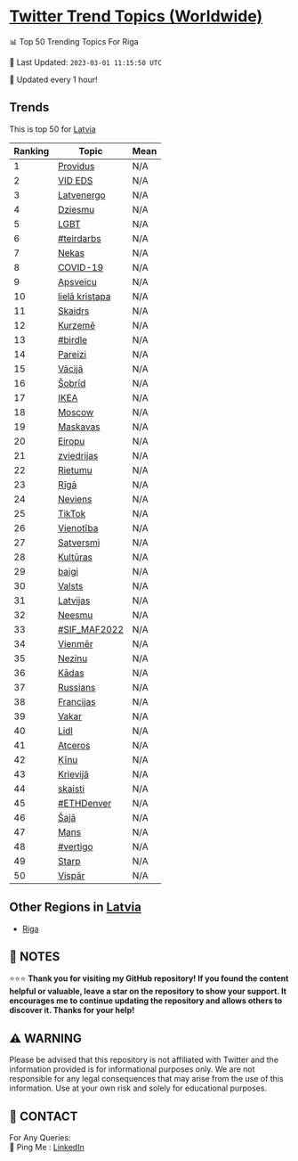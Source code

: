 [Twitter Trend Topics (Worldwide)](https://github.com/ErcinDedeoglu/Twitter-Trend-Topics)
==========


📊 Top 50 Trending Topics For Riga

📆 Last Updated: `2023-03-01 11:15:50 UTC`

🔧 Updated every 1 hour!


## Trends

This is top 50 for [Latvia](</Latvia>)

| Ranking | Topic | Mean |
| ------- | ------------ | ------------ |
| 1 | [Providus](http://twitter.com/search?q=Providus) | N/A |
| 2 | [VID EDS](http://twitter.com/search?q=VID+EDS) | N/A |
| 3 | [Latvenergo](http://twitter.com/search?q=Latvenergo) | N/A |
| 4 | [Dziesmu](http://twitter.com/search?q=Dziesmu) | N/A |
| 5 | [LGBT](http://twitter.com/search?q=LGBT) | N/A |
| 6 | [#teirdarbs](http://twitter.com/search?q=%23teirdarbs) | N/A |
| 7 | [Nekas](http://twitter.com/search?q=Nekas) | N/A |
| 8 | [COVID-19](http://twitter.com/search?q=COVID-19) | N/A |
| 9 | [Apsveicu](http://twitter.com/search?q=Apsveicu) | N/A |
| 10 | [lielā kristapa](http://twitter.com/search?q=liel%c4%81+kristapa) | N/A |
| 11 | [Skaidrs](http://twitter.com/search?q=Skaidrs) | N/A |
| 12 | [Kurzemē](http://twitter.com/search?q=Kurzem%c4%93) | N/A |
| 13 | [#birdle](http://twitter.com/search?q=%23birdle) | N/A |
| 14 | [Pareizi](http://twitter.com/search?q=Pareizi) | N/A |
| 15 | [Vācijā](http://twitter.com/search?q=V%c4%81cij%c4%81) | N/A |
| 16 | [Šobrīd](http://twitter.com/search?q=%c5%a0obr%c4%abd) | N/A |
| 17 | [IKEA](http://twitter.com/search?q=IKEA) | N/A |
| 18 | [Moscow](http://twitter.com/search?q=Moscow) | N/A |
| 19 | [Maskavas](http://twitter.com/search?q=Maskavas) | N/A |
| 20 | [Eiropu](http://twitter.com/search?q=Eiropu) | N/A |
| 21 | [zviedrijas](http://twitter.com/search?q=zviedrijas) | N/A |
| 22 | [Rietumu](http://twitter.com/search?q=Rietumu) | N/A |
| 23 | [Rīgā](http://twitter.com/search?q=R%c4%abg%c4%81) | N/A |
| 24 | [Neviens](http://twitter.com/search?q=Neviens) | N/A |
| 25 | [TikTok](http://twitter.com/search?q=TikTok) | N/A |
| 26 | [Vienotība](http://twitter.com/search?q=Vienot%c4%abba) | N/A |
| 27 | [Satversmi](http://twitter.com/search?q=Satversmi) | N/A |
| 28 | [Kultūras](http://twitter.com/search?q=Kult%c5%abras) | N/A |
| 29 | [baigi](http://twitter.com/search?q=baigi) | N/A |
| 30 | [Valsts](http://twitter.com/search?q=Valsts) | N/A |
| 31 | [Latvijas](http://twitter.com/search?q=Latvijas) | N/A |
| 32 | [Neesmu](http://twitter.com/search?q=Neesmu) | N/A |
| 33 | [#SIF_MAF2022](http://twitter.com/search?q=%23SIF_MAF2022) | N/A |
| 34 | [Vienmēr](http://twitter.com/search?q=Vienm%c4%93r) | N/A |
| 35 | [Nezinu](http://twitter.com/search?q=Nezinu) | N/A |
| 36 | [Kādas](http://twitter.com/search?q=K%c4%81das) | N/A |
| 37 | [Russians](http://twitter.com/search?q=Russians) | N/A |
| 38 | [Francijas](http://twitter.com/search?q=Francijas) | N/A |
| 39 | [Vakar](http://twitter.com/search?q=Vakar) | N/A |
| 40 | [Lidl](http://twitter.com/search?q=Lidl) | N/A |
| 41 | [Atceros](http://twitter.com/search?q=Atceros) | N/A |
| 42 | [Ķīnu](http://twitter.com/search?q=%c4%b6%c4%abnu) | N/A |
| 43 | [Krievijā](http://twitter.com/search?q=Krievij%c4%81) | N/A |
| 44 | [skaisti](http://twitter.com/search?q=skaisti) | N/A |
| 45 | [#ETHDenver](http://twitter.com/search?q=%23ETHDenver) | N/A |
| 46 | [Šajā](http://twitter.com/search?q=%c5%a0aj%c4%81) | N/A |
| 47 | [Mans](http://twitter.com/search?q=Mans) | N/A |
| 48 | [#vertigo](http://twitter.com/search?q=%23vertigo) | N/A |
| 49 | [Starp](http://twitter.com/search?q=Starp) | N/A |
| 50 | [Vispār](http://twitter.com/search?q=Visp%c4%81r) | N/A |



## Other Regions in [Latvia](</Latvia>)

* [Riga](</Latvia/Riga.md>)



## 📝 NOTES

⭐⭐⭐ **Thank you for visiting my GitHub repository! If you found the content helpful or valuable, leave a star on the repository to show your support. It encourages me to continue updating the repository and allows others to discover it. Thanks for your help!**


## ⚠️ WARNING

Please be advised that this repository is not affiliated with Twitter and the information provided is for informational purposes only. We are not responsible for any legal consequences that may arise from the use of this information. Use at your own risk and solely for educational purposes.


## 📨 CONTACT

 For Any Queries:  
            🏓 Ping Me : [LinkedIn](https://www.linkedin.com/in/ercindedeoglu/)
